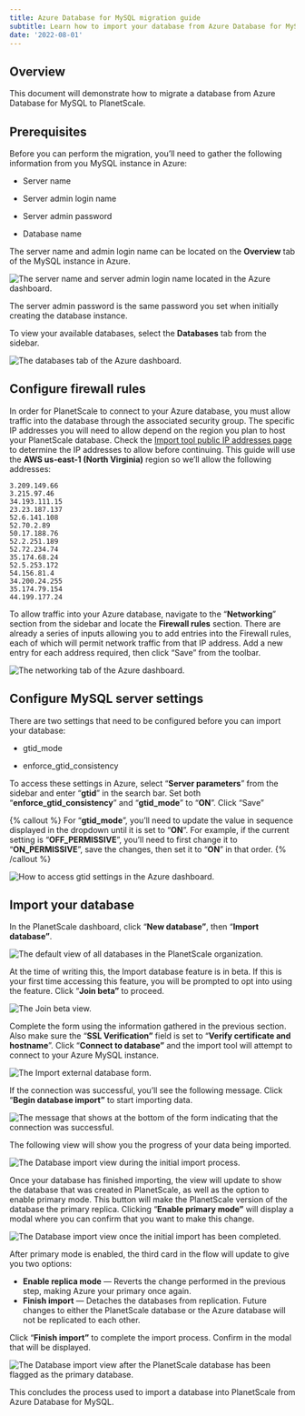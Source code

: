 ```yaml
---
title: Azure Database for MySQL migration guide
subtitle: Learn how to import your database from Azure Database for MySQL into PlanetScale.
date: '2022-08-01'
---
```


## Overview

This document will demonstrate how to migrate a database from Azure Database for MySQL to PlanetScale.

## Prerequisites

Before you can perform the migration, you’ll need to gather the following information from you MySQL instance in Azure:

- Server name

- Server admin login name

- Server admin password

- Database name

The server name and admin login name can be located on the **Overview** tab of the MySQL instance in Azure.

![The server name and server admin login name located in the Azure dashboard.](/assets/docs/imports/azure-database-for-mysql-migration-guide/the-server-name-and-server-admin-login-name-located-in-the-azure-dashboard.png)

The server admin password is the same password you set when initially creating the database instance.

To view your available databases, select the **Databases** tab from the sidebar.

![The databases tab of the Azure dashboard.](/assets/docs/imports/azure-database-for-mysql-migration-guide/the-databases-tab-of-the-azure-dashboard.png)

## Configure firewall rules

In order for PlanetScale to connect to your Azure database, you must allow traffic into the database through the associated security group. The specific IP addresses you will need to allow depend on the region you plan to host your PlanetScale database. Check the [Import tool public IP addresses page](/docs/imports/import-tool-migration-addresses) to determine the IP addresses to allow before continuing. This guide will use the **AWS us-east-1 (North Virginia)** region so we’ll allow the following addresses:

```
3.209.149.66
3.215.97.46
34.193.111.15
23.23.187.137
52.6.141.108
52.70.2.89
50.17.188.76
52.2.251.189
52.72.234.74
35.174.68.24
52.5.253.172
54.156.81.4
34.200.24.255
35.174.79.154
44.199.177.24
```

To allow traffic into your Azure database, navigate to the “**Networking**” section from the sidebar and locate the **Firewall rules** section. There are already a series of inputs allowing you to add entries into the Firewall rules, each of which will permit network traffic from that IP address. Add a new entry for each address required, then click “Save” from the toolbar.

![The networking tab of the Azure dashboard.](/assets/docs/imports/azure-database-for-mysql-migration-guide/the-networking-tab-of-the-azure-dashboard.png)

## Configure MySQL server settings

There are two settings that need to be configured before you can import your database:

- gtid_mode

- enforce_gtid_consistency

To access these settings in Azure, select “**Server parameters**” from the sidebar and enter “**gtid**” in the search bar. Set both “**enforce_gtid_consistency**” and “**gtid_mode**” to “**ON**”. Click “Save”

{% callout %}
For “**gtid_mode**”, you’ll need to update the value in sequence displayed in the dropdown until it is set to “**ON**”. For example, if the current setting is “**OFF_PERMISSIVE**”, you’ll need to first change it to “**ON_PERMISSIVE**”, save the changes, then set it to “**ON**” in that order.
{% /callout %}

![How to access gtid settings in the Azure dashboard.](/assets/docs/imports/azure-database-for-mysql-migration-guide/how-to-access-gtid-settings-in-the-azure-dashboard.png)

## Import your database

In the PlanetScale dashboard, click “**New database”**, then “**Import database”**.

![The default view of all databases in the PlanetScale organization.](/assets/docs/imports/azure-database-for-mysql-migration-guide/the-default-view-of-all-databases-in-the-planetscale-organization.png)

At the time of writing this, the Import database feature is in beta. If this is your first time accessing this feature, you will be prompted to opt into using the feature. Click “**Join beta”** to proceed.

![The Join beta view.](/assets/docs/imports/azure-database-for-mysql-migration-guide/the-join-beta-view.png)

Complete the form using the information gathered in the previous section. Also make sure the “**SSL Verification”** field is set to “**Verify certificate and hostname**”. Click “**Connect to database”** and the import tool will attempt to connect to your Azure MySQL instance.

![The Import external database form.](/assets/docs/imports/azure-database-for-mysql-migration-guide/the-import-external-database-form.png)

If the connection was successful, you’ll see the following message. Click “**Begin database import”** to start importing data.

![The message that shows at the bottom of the form indicating that the connection was successful.](/assets/docs/imports/azure-database-for-mysql-migration-guide/the-message-that-shows-at-the-bottom-of-the-form-indicating-that-the-connection-was-successful.png)

The following view will show you the progress of your data being imported.

![The Database import view during the initial import process.](/assets/docs/imports/azure-database-for-mysql-migration-guide/the-database-import-view-during-the-initial-import-process.png)

Once your database has finished importing, the view will update to show the database that was created in PlanetScale, as well as the option to enable primary mode. This button will make the PlanetScale version of the database the primary replica. Clicking “**Enable primary mode”** will display a modal where you can confirm that you want to make this change.

![The Database import view once the initial import has been completed.](/assets/docs/imports/azure-database-for-mysql-migration-guide/the-database-import-view-once-the-initial-import-has-been-completed.png)

After primary mode is enabled, the third card in the flow will update to give you two options:

- **Enable replica mode** &mdash; Reverts the change performed in the previous step, making Azure your primary once again.
- **Finish import** &mdash; Detaches the databases from replication. Future changes to either the PlanetScale database or the Azure database will not be replicated to each other.

Click “**Finish import”** to complete the import process. Confirm in the modal that will be displayed.

![The Database import view after the PlanetScale database has been flagged as the primary database.](/assets/docs/imports/azure-database-for-mysql-migration-guide/the-database-import-view-after-the-planetscale-database-has-been-flagged-as-the-primary-database.png)

This concludes the process used to import a database into PlanetScale from Azure Database for MySQL.
